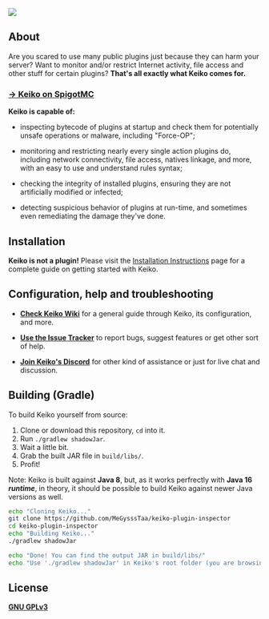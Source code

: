 ![](https://raw.githubusercontent.com/MeGysssTaa/keiko-plugin-inspector/master/img/Keiko%20Logo%20Big%20V2.png)


## About

Are you scared to use many public plugins just because they can harm your server? Want to monitor and/or restrict Internet activity, file access and other stuff for certain plugins? **That's all exactly what Keiko comes for.**

### [→ Keiko on SpigotMC](https://www.spigotmc.org/resources/66278/)


**Keiko is capable of:**

* inspecting bytecode of plugins at startup and check them for potentially unsafe operations or malware, including "Force-OP";

* monitoring and restricting nearly every single action plugins do, including network connectivity, file access, natives linkage, and more, with an easy to use and understand rules syntax;

* checking the integrity of installed plugins, ensuring they are not artificially modified or infected;

* detecting suspicious behavior of plugins at run-time, and sometimes even remediating the damage they've done.


## Installation

**Keiko is not a plugin!** Please visit the [Installation Instructions](https://github.com/MeGysssTaa/keiko-plugin-inspector/wiki/Installation-Instructions) page for a complete guide on getting started with Keiko.


## Configuration, help and troubleshooting

* **[Check Keiko Wiki](https://github.com/MeGysssTaa/keiko-plugin-inspector/wiki)** for a general guide through Keiko, its configuration, and more.

* **[Use the Issue Tracker](https://github.com/MeGysssTaa/keiko-plugin-inspector/issues)** to report bugs, suggest features or get other sort of help.

* **[Join Keiko's Discord](https://discord.gg/QWHzCXX)** for other kind of assistance or just for live chat and discussion.


## Building (Gradle)

To build Keiko yourself from source:

1. Clone or download this repository, `cd` into it.
2. Run `./gradlew shadowJar`.
3. Wait a little bit.
4. Grab the built JAR file in `build/libs/`.
5. Profit!

Note: Keiko is built against **Java 8**, but, as it works perfrectly with **Java 16 *runtime***, in theory, it should be possible to build Keiko against newer Java versions as well.


```bash
echo "Cloning Keiko..."
git clone https://github.com/MeGysssTaa/keiko-plugin-inspector
cd keiko-plugin-inspector
echo "Building Keiko..."
./gradlew shadowJar

echo "Done! You can find the output JAR in build/libs/"
echo "Use './gradlew shadowJar' in Keiko's root folder (you are browsing it at the moment) whenever you want to rebuild Keiko from source."
```


## License

**[GNU GPLv3](https://github.com/MeGysssTaa/keiko-plugin-inspector/blob/master/LICENSE)**

